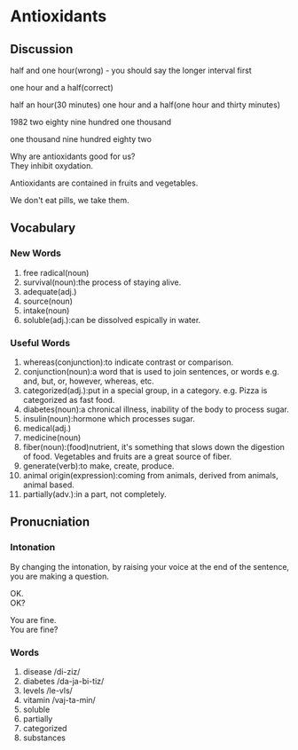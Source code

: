 # Antioxidants
## Discussion
half and one hour(wrong) - you should say the longer interval first   

one hour and a half(correct)  

half an hour(30 minutes)
one hour and a half(one hour and thirty minutes)  

1982
two eighty nine hundred one thousand

one thousand nine hundred eighty two

Why are antioxidants good for us?  
They inhibit oxydation.

Antioxidants are contained in fruits and vegetables.   

We don't eat pills, we take them.  

## Vocabulary
### New Words
1. free radical(noun)
1. survival(noun):the process of staying alive.
1. adequate(adj.)
1. source(noun)
1. intake(noun)
1. soluble(adj.):can be dissolved espically in water.

### Useful Words
1. whereas(conjunction):to indicate contrast or comparison.
1. conjunction(noun):a word that is used to join sentences, or words e.g. and, but, or, however, whereas, etc.
1. categorized(adj.):put in a special group, in a category.
e.g. Pizza is categorized as fast food.  
1. diabetes(noun):a chronical illness, inability of the body to process sugar.
1. insulin(noun):hormone which processes sugar.
1. medical(adj.)
1. medicine(noun)
1. fiber(noun):(food)nutrient, it's something that slows down the digestion of food. Vegetables and fruits are a great source of fiber.
1. generate(verb):to make, create, produce.
1. animal origin(expression):coming from animals, derived from animals, animal based.
1. partially(adv.):in a part, not completely.


## Pronucniation
### Intonation
By changing the intonation, by raising your voice at the end of the sentence, you are making a question.  

OK.  
OK?  

You are fine.  
You are fine?   

### Words
1. disease /di-ziz/
1. diabetes /da-ja-bi-tiz/
1. levels /le-vls/
1. vitamin /vaj-ta-min/
1. soluble
1. partially
1. categorized
1. substances
